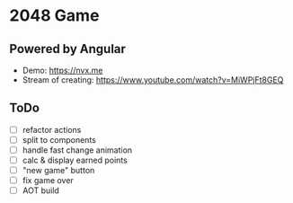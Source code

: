 # 2048 Game

## Powered by Angular

* Demo: https://nvx.me
* Stream of creating: https://www.youtube.com/watch?v=MiWPjFt8GEQ

## ToDo

- [ ] refactor actions
- [ ] split to components
- [ ] handle fast change animation
- [ ] calc & display earned points
- [ ] "new game" button
- [ ] fix game over
- [ ] AOT build
